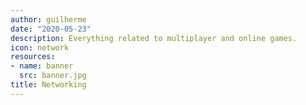 ```yaml
---
author: guilherme
date: "2020-05-23"
description: Everything related to multiplayer and online games.
icon: network
resources:
- name: banner
  src: banner.jpg
title: Networking
---
```

